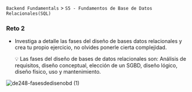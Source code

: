 `Backend Fundamentals` > `S5 - Fundamentos de Base de Datos Relacionales(SQL)` 
	
  ### Reto 2

  - Investiga a detalle las fases del diseño de bases datos relacionales y crea tu propio ejercicio, no olvides ponerle cierta complejidad.

     💡 Las fases del diseño de bases de datos relacionales son: Análisis de requisitos, diseño conceptual, elección de un SGBD, diseño lógico, diseño físico, uso y mantenimiento.
     
  ![de248-fasesdedisenobd (1)](https://user-images.githubusercontent.com/13757596/87999687-40083500-cac1-11ea-8afe-a065ecf15f09.png)
